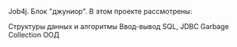 Job4j. Блок "джуниор".
В этом проекте рассмотрены:

Структуры данных и алгоритмы
Ввод-вывод
SQL, JDBC
Garbage Collection
ООД